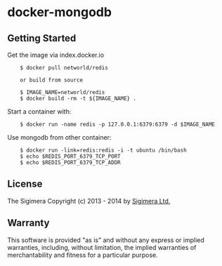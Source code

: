 # docker-mongodb

## Getting Started

Get the image via index.docker.io

        $ docker pull networld/redis

        or build from source

        $ IMAGE_NAME=networld/redis
        $ docker build -rm -t ${IMAGE_NAME} .

Start a container with:

        $ docker run -name redis -p 127.0.0.1:6379:6379 -d $IMAGE_NAME

Use mongodb from other container:

        $ docker run -link=redis:redis -i -t ubuntu /bin/bash
        $ echo $REDIS_PORT_6379_TCP_PORT
        $ echo $REDIS_PORT_6379_TCP_ADDR

## License

The Sigimera Copyright (c) 2013 - 2014 by
[Sigimera Ltd.](http://www.sigimera.com)

## Warranty

This software is provided "as is" and without any express or implied
warranties, including, without limitation, the implied warranties of
merchantability and fitness for a particular purpose.
